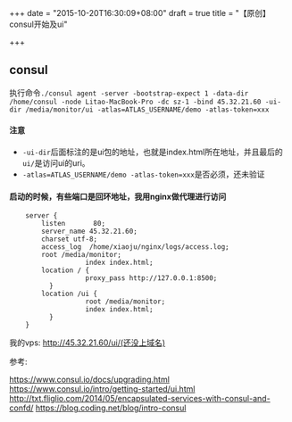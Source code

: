 +++
date = "2015-10-20T16:30:09+08:00"
draft = true
title = "【原创】consul开始及ui"

+++
## consul
执行命令`./consul agent -server -bootstrap-expect 1 -data-dir /home/consul -node Litao-MacBook-Pro -dc sz-1 -bind 45.32.21.60 -ui-dir /media/monitor/ui -atlas=ATLAS_USERNAME/demo -atlas-token=xxx`
 
#### 注意 

- `-ui-dir`后面标注的是ui包的地址，也就是index.html所在地址，并且最后的`ui/`是访问ui的uri。
- `-atlas=ATLAS_USERNAME/demo -atlas-token=xxx`是否必须，还未验证

#### 启动的时候，有些端口是回环地址，我用nginx做代理进行访问
 
        server {
            listen       80;
            server_name 45.32.21.60;
            charset utf-8;
            access_log  /home/xiaoju/nginx/logs/access.log;
            root /media/monitor;
                       index index.html;
            location / {
                       proxy_pass http://127.0.0.1:8500;
              }
            location /ui {
                       root /media/monitor;
                       index index.html;
              }
        }

我的vps: http://45.32.21.60/ui/(还没上域名)

参考:

https://www.consul.io/docs/upgrading.html
https://www.consul.io/intro/getting-started/ui.html
http://txt.fliglio.com/2014/05/encapsulated-services-with-consul-and-confd/
https://blog.coding.net/blog/intro-consul
